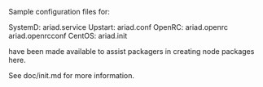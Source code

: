 Sample configuration files for:

SystemD: ariad.service
Upstart: ariad.conf
OpenRC:  ariad.openrc
         ariad.openrcconf
CentOS:  ariad.init

have been made available to assist packagers in creating node packages here.

See doc/init.md for more information.
